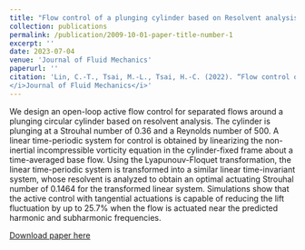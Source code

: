 ```yaml
---
title: "Flow control of a plunging cylinder based on Resolvent analysis"
collection: publications
permalink: /publication/2009-10-01-paper-title-number-1
excerpt: ''
date: 2023-07-04
venue: 'Journal of Fluid Mechanics'
paperurl: ''
citation: 'Lin, C.-T., Tsai, M.-L., Tsai, H.-C. (2022). “Flow control of a plunging cylinder based on Resolvent analysis”,
</i>Journal of Fluid Mechanics</i>'
---
```

We design an open-loop active flow control for separated flows around a plunging circular cylinder based on resolvent analysis. The cylinder is plunging at a Strouhal number of 0.36 and a Reynolds number of 500. A linear time-periodic system for control is obtained by linearizing the non-inertial incompressible vorticity equation in the cylinder-fixed frame about a time-averaged base flow. Using the Lyapunouv-Floquet transformation, the linear time-periodic system is transformed into a similar linear time-invariant system, whose resolvent is analyzed to obtain an optimal actuating Strouhal number of 0.1464 for the transformed linear system. Simulations show that the active control with tangential actuations is capable of reducing the lift fluctuation by up to 25.7% when the flow is actuated near the predicted harmonic and subharmonic frequencies.

[Download paper here](http://academicpages.github.io/files/paper1.pdf)

